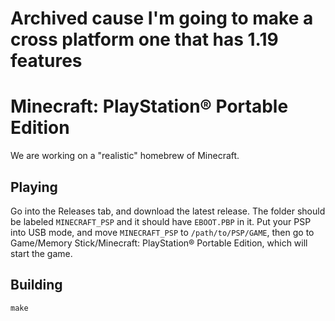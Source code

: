 # Archived cause I'm going to make a cross platform one that has 1.19 features
# Minecraft: PlayStation® Portable Edition
We are working on a "realistic" homebrew of Minecraft.
## Playing
Go into the Releases tab, and download the latest release. The folder should be labeled `MINECRAFT_PSP` and it should have `EBOOT.PBP` in it. Put your PSP into USB mode, and move `MINECRAFT_PSP` to `/path/to/PSP/GAME`, then go to Game/Memory Stick/Minecraft: PlayStation® Portable Edition, which will start the game.
## Building
`make`
